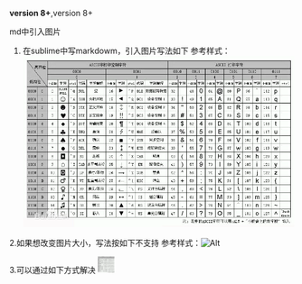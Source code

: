 **version 8+**,version 8+


md中引入图片

1. 在sublime中写markdowm，引入图片写法如下
   参考样式：![Alt](img.png)
   
2.如果想改变图片大小，写法按如下不支持
    参考样式：![Alt](img.png=30x30)

3.可以通过如下方式解决
   <img src="img.png" width="30" height="30" />
